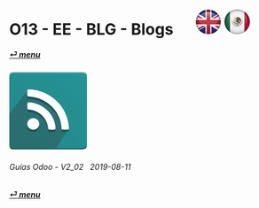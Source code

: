 # O13 - EE - BLG - Blogs &nbsp;&nbsp;&nbsp;&nbsp; [![en-uk](/doc/img/flg/en-uk-flg-btn-sml.png)](/en-uk/o13/ee/blg/en-uk-o13-ee-blg-blog-guides.md) [ ![es-mx](/doc/img/flg/es-mx-flg-btn-sml.png)](/es-mx/o13/ee/blg/es-mx-o13-ee-blg-blog-guides.md)
#### [_&#x23CE; menu_](/es-mx/o13/ee/es-mx-o13-ee-guides-menu.md "Regresar al menúu de EE")  
### ![blg](/doc/img/website_blog.png)
	
###### Guías Odoo - V2_02 &nbsp; 2019-08-11  
**[_&#x23CE; menu_](/es-mx/o13/ee/es-mx-o13-ee-guides-menu.md)**  


